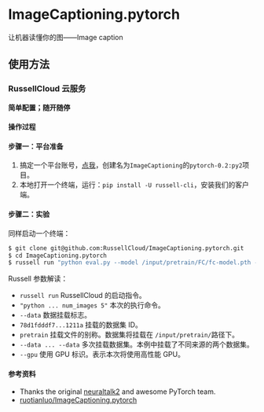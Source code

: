 # ImageCaptioning.pytorch

让机器读懂你的图——Image caption



## 使用方法

### RussellCloud 云服务

**简单配置；随开随停**



#### 操作过程

#### 步骤一：平台准备

1. 搞定一个平台账号，[点我](http://russellcloud.com/welcome)，创建名为`ImageCaptioning`的`pytorch-0.2:py2`项目。
2. 本地打开一个终端，运行：`pip install -U russell-cli`，安装我们的客户端。



#### 步骤二：实验

同样启动一个终端：

```bash
$ git clone git@github.com:RussellCloud/ImageCaptioning.pytorch.git
$ cd ImageCaptioning.pytorch
$ russell run "python eval.py --model /input/pretrain/FC/fc-model.pth --infos_path /input/pretrain /FC/fc-infos.pkl --image_folder img --num_images 5" --data 78d1fdddf7074f8c9b647a56f7f1211a:pretrain --data 2e4189afbcb447a39ebc484854a489e8:weights --gpu
```

Russell 参数解读：

- `russell run`  RussellCloud 的启动指令。
- `"python ... num_images 5"` 本次的执行命令。
- `--data` 数据挂载标志。
- `78d1fdddf7...1211a` 挂载的数据集 ID。
- `pretrain` 挂载文件的别称。数据集将挂载在 `/input/pretrain/`路径下。
- `--data ... --data` 多次挂载数据集。本例中挂载了不同来源的两个数据集。
- `--gpu` 使用 GPU 标识。表示本次将使用高性能 GPU。



#### 参考资料

- Thanks the original [neuraltalk2](https://github.com/karpathy/neuraltalk2) and awesome PyTorch team.
- [ruotianluo/ImageCaptioning.pytorch](https://github.com/ruotianluo/ImageCaptioning.pytorch)
